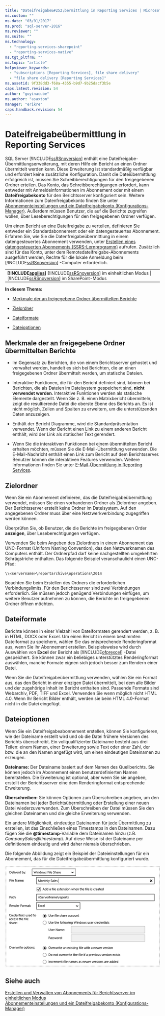 ```yaml
---
title: "Dateifreigabe&#252;bermittlung in Reporting Services | Microsoft Docs"
ms.custom: ""
ms.date: "03/01/2017"
ms.prod: "sql-server-2016"
ms.reviewer: ""
ms.suite: ""
ms.technology: 
  - "reporting-services-sharepoint"
  - "reporting-services-native"
ms.tgt_pltfrm: ""
ms.topic: "article"
helpviewer_keywords: 
  - "subscriptions [Reporting Services], file share delivery"
  - "file share delivery [Reporting Services]"
ms.assetid: 9f338dd3-f68a-4355-b9d7-9b25dacf3b5e
caps.latest.revision: 54
author: "guyinacube"
ms.author: "asaxton"
manager: "erikre"
caps.handback.revision: 54
---
```

# Dateifreigabe&#252;bermittlung in Reporting Services
  SQL Server [!INCLUDE[ssRSnoversion](../../includes/ssrsnoversion-md.md)] enthält eine Dateifreigabe-Übermittlungserweiterung, mit deren Hilfe ein Bericht an einen Ordner übermittelt werden kann. Diese Erweiterung ist standardmäßig verfügbar und erfordert keine zusätzliche Konfiguration. Damit die Dateiübermittlung erfolgreich ist, müssen Sie Schreibberechtigungen für den freigegebenen Ordner erteilen. Das Konto, das Schreibberechtigungen erfordert, kann entweder mit Anmeldeinformationen im Abonnement oder mit einem **Dateifreigabekonto** für den Berichtsserver konfiguriert sein. Weitere Informationen zum Datenfreigabekonto finden Sie unter [Abonnementeinstellungen und ein Dateifreigabekonto &#40;Konfigurations-Manager&#41;](../../reporting-services/install-windows/subscription-settings-and-a-file-share-account-configuration-manager.md). Außerdem müssen Benutzer, die auf die Berichte zugreifen wollen, über Leseberechtigungen für den freigegebenen Ordner verfügen.  
  
 Um einen Bericht an eine Dateifreigabe zu verteilen, definieren Sie entweder ein Standardabonnement oder ein datengesteuertes Abonnement. Erfahren Sie, wie Sie die Datenfreigabeübermittlung in einem datengesteuertes Abonnement verwenden, unter [Erstellen eines datengesteuerten Abonnements &#40;SSRS-Lernprogramm&#41;](../../reporting-services/create-a-data-driven-subscription-ssrs-tutorial.md) aufrufen. Zusätzlich sind für das Konto, unter dem Remotedateifreigabe-Abonnements ausgeführt werden, Rechte für die lokale Anmeldung beim [!INCLUDE[ssRSnoversion](../../includes/ssrsnoversion-md.md)] -Computer erforderlich.  
  
||  
|-|  
|**[!INCLUDE[applies](../../includes/applies-md.md)]**  [!INCLUDE[ssRSnoversion](../../includes/ssrsnoversion-md.md)] im einheitlichen Modus &#124; [!INCLUDE[ssRSnoversion](../../includes/ssrsnoversion-md.md)] im SharePoint-Modus|  
  
 **In diesem Thema:**  
  
-   [Merkmale der an freigegebene Ordner übermittelten Berichte](#bkmk_Characteristics)  
  
-   [Zielordner](#bkmk_target_folders)  
  
-   [Dateiformate](#bkmk_file_formats)  
  
-   [Dateioptionen](#bkmk_file_options)  
  
##  <a name="bkmk_Characteristics"></a> Merkmale der an freigegebene Ordner übermittelten Berichte  
  
-   Im Gegensatz zu Berichten, die von einem Berichtsserver gehostet und verwaltet werden, handelt es sich bei Berichten, die an einen freigegebenen Ordner übermittelt werden, um statische Dateien.  
  
-   Interaktive Funktionen, die für den Bericht definiert sind, können bei Berichten, die als Dateien im Dateisystem gespeichert sind, **nicht verwendet werden**. Interaktive Funktionen werden als statische Elemente dargestellt. Wenn Sie z. B. einen Matrixbericht übermitteln, zeigt die resultierende Datei die oberste Ebene des Berichts an. Es ist nicht möglich, Zeilen und Spalten zu erweitern, um die unterstützenden Daten anzuzeigen.  
  
-   Enthält der Bericht Diagramme, wird die Standardpräsentation verwendet. Wenn der Bericht einen Link zu einem anderen Bericht enthält, wird der Link als statischer Text gerendert.  
  
-   Wenn Sie die interaktiven Funktionen bei einem übermittelten Bericht erhalten möchten, müssen Sie die E-Mail-Übermittlung verwenden. Die E-Mail-Nachricht enthält einen Link zum Bericht auf dem Berichtsserver. Benutzer können die interaktiven Features verwenden. Weitere Informationen finden Sie unter [E-Mail-Übermittlung in Reporting Services](../../reporting-services/subscriptions/e-mail-delivery-in-reporting-services.md).  
  
##  <a name="bkmk_target_folders"></a> Zielordner  
 Wenn Sie ein Abonnement definieren, das die Dateifreigabeübermittlung verwendet, müssen Sie einen vorhandenen Ordner als Zielordner angeben. Der Berichtsserver erstellt keine Ordner im Dateisystem. Auf den angegebenen Ordner muss über eine Netzwerkverbindung zugegriffen werden können.  
  
 Überprüfen Sie, ob Benutzer, die die Berichte im freigegebenen Order **anzeigen**, über Leseberechtigungen verfügen.  
  
 Verwenden Sie beim Angeben des Zielordners in einem Abonnement das UNC-Format (Uniform Naming Convention), das den Netzwerknamen des Computers enthält. Der Ordnerpfad darf keine nachgestellten umgekehrten Schrägstriche enthalten. Das folgende Beispiel veranschaulicht einen UNC-Pfad:  
  
```  
\\<servername>\reportarchive\operations\2014  
```  
  
 Beachten Sie beim Erstellen des Ordners die erforderlichen Verbindungslimits. Für den Berichtsserver sind zwei Verbindungen erforderlich. Sie müssen jedoch genügend Verbindungen einfügen, um weitere Benutzer aufnehmen zu können, die Berichte im freigegebenen Ordner öffnen möchten.  
  
##  <a name="bkmk_file_formats"></a> Dateiformate  
 Berichte können in einer Vielzahl von Dateiformaten gerendert werden, z. B. in HTML, DOCX oder Excel. Um einen Bericht in einem bestimmten Dateiformat zu speichern, wählen Sie das entsprechende Renderingformat aus, wenn Sie Ihr Abonnement erstellen. Beispielsweise wird durch Auswählen von **Excel** der Bericht als [!INCLUDE[ofprexcel](../../includes/ofprexcel-md.md)] -Datei gespeichert. Sie können zwar ein beliebiges unterstütztes Renderingformat auswählen, manche Formate eignen sich jedoch besser zum Rendern einer Datei.  
  
 Wenn Sie die Dateifreigabeübermittlung verwenden, wählen Sie ein Format aus, das den Bericht in einer einzigen Datei übermittelt, bei dem alle Bilder und der zugehörige Inhalt im Bericht enthalten sind. Passende Formate sind Webarchiv, PDF, TIFF und Excel. Verwenden Sie wenn möglich nicht HTML 4.0. Wenn Ihr Bericht Bilder enthält, werden sie beim HTML 4.0-Format nicht in die Datei eingefügt.  
  
##  <a name="bkmk_file_options"></a> Dateioptionen  
 Wenn Sie ein Dateifreigabeabonnement erstellen, können Sie konfigurieren, wie der Dateiname erstellt wird und ob die Datei frühere Versionen des Berichts überschreibt. Ein vollqualifizierter Dateiname besteht aus drei Teilen: einem Namen, einer Erweiterung sowie Text oder einer Zahl, der bzw. die an den Namen angefügt wird, um einen eindeutigen Dateinamen zu erzeugen.  
  
 **Dateiname:** Der Dateiname basiert auf dem Namen des Quellberichts. Sie können jedoch im Abonnement einen benutzerdefinierten Namen bereitstellen. Die Erweiterung ist optional, aber wenn Sie sie angeben, erstellt der Berichtsserver eine dem Renderingformat entsprechende Erweiterung.  
  
 **Überschreiben:** Sie können Optionen zum Überschreiben angeben, um den Dateinamen bei jeder Berichtsübermittlung oder Erstellung einer neuen Datei wiederzuverwenden. Zum Überschreiben der Datei müssen Sie den gleichen Dateinamen und die gleiche Erweiterung verwenden.  
  
 Ein andere Möglichkeit, eindeutige Dateinamen für jede Übermittlung zu erstellen, ist das Einschließen eines Timestamps in den Dateinamen. Dazu fügen Sie die **@timestamp**-Variable dem Dateinamen hinzu (z.B. *CompanySales@timestamp*). Auf diese Weise ist der Dateiname per definitionem eindeutig und wird daher niemals überschrieben.  
  
 Die folgende Abbildung zeigt ein Beispiel der Dateieinstellungen für ein Abonnement, das für die Dateifreigabeübermittlung konfiguriert wurde.  
  
 ![file share subscription](../../reporting-services/subscriptions/media/ssrs-file-share-subscription.png "file share subscription")  
  
## Siehe auch  
 [Erstellen und Verwalten von Abonnements für Berichtsserver im einheitlichen Modus](../../reporting-services/subscriptions/create-and-manage-subscriptions-for-native-mode-report-servers.md)   
 [Abonnementeinstellungen und ein Dateifreigabekonto &#40;Konfigurations-Manager&#41;](../../reporting-services/install-windows/subscription-settings-and-a-file-share-account-configuration-manager.md)  
  
  